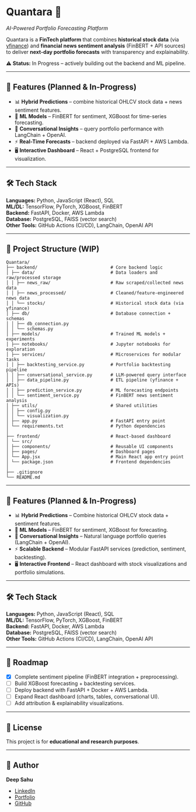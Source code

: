 # Quantara 🚀  
*AI-Powered Portfolio Forecasting Platform*  

Quantara is a **FinTech platform** that combines **historical stock data** (via [yfinance](https://pypi.org/project/yfinance/)) and **financial news sentiment analysis** (FinBERT + API sources) to deliver **next-day portfolio forecasts** with transparency and explainability.  

⚠️ **Status:** In Progress – actively building out the backend and ML pipeline.  

---

## 📌 Features (Planned & In-Progress)  
- 📊 **Hybrid Predictions** – combine historical OHLCV stock data + news sentiment features.  
- 🧠 **ML Models** – FinBERT for sentiment, XGBoost for time-series forecasting.  
- 💬 **Conversational Insights** – query portfolio performance with LangChain + OpenAI.  
- ⚡ **Real-Time Forecasts** – backend deployed via FastAPI + AWS Lambda.  
- 🖥️ **Interactive Dashboard** – React + PostgreSQL frontend for visualization.  

---

## 🛠️ Tech Stack  
**Languages:** Python, JavaScript (React), SQL  
**ML/DL:** TensorFlow, PyTorch, XGBoost, FinBERT  
**Backend:** FastAPI, Docker, AWS Lambda  
**Database:** PostgreSQL, FAISS (vector search)  
**Other Tools:** GitHub Actions (CI/CD), LangChain, OpenAI API  

---

## 📂 Project Structure (WIP)  
```
Quantara/
├── backend/                            # Core backend logic
│ ├── data/                             # Data loaders and raw/processed storage
│ │ ├── news_raw/                       # Raw scraped/collected news data
│ │ ├── news_processed/                 # Cleaned/feature-engineered news data
│ │ └── stocks/                         # Historical stock data (via yfinance)
│ ├── db/                               # Database connection + schemas
│ │ ├── db_connection.py
│ │ └── schemas.py
│ ├── models/                           # Trained ML models + experiments
│ ├── notebooks/                        # Jupyter notebooks for exploration
│ ├── services/                         # Microservices for modular tasks
│ │ ├── backtesting_service.py          # Portfolio backtesting pipeline
│ │ ├── conversational_service.py       # LLM-powered query interface
│ │ ├── data_pipeline.py                # ETL pipeline (yfinance + APIs)
│ │ ├── prediction_service.py           # ML forecasting endpoints
│ │ └── sentiment_service.py            # FinBERT news sentiment analysis
│ ├── utils/                            # Shared utilities
│ │ ├── config.py
│ │ └── visualization.py
│ ├── app.py                            # FastAPI entry point
│ └── requirements.txt                  # Python dependencies
│
├── frontend/                           # React-based dashboard
│ └── src/
│ ├── components/                       # Reusable UI components
│ ├── pages/                            # Dashboard pages
│ └── App.jsx                           # Main React app entry point
│ └── package.json                      # Frontend dependencies
│
├── .gitignore
└── README.md

```
---

## 📌 Features (Planned & In-Progress)  
- 📊 **Hybrid Predictions** – Combine historical OHLCV stock data + sentiment features.  
- 🧠 **ML Models** – FinBERT for sentiment, XGBoost for forecasting.  
- 💬 **Conversational Insights** – Natural language portfolio queries (LangChain + OpenAI).  
- ⚡ **Scalable Backend** – Modular FastAPI services (prediction, sentiment, backtesting).  
- 🖥️ **Interactive Frontend** – React dashboard with stock visualizations and portfolio simulations.  

---

## 🛠️ Tech Stack  
**Languages:** Python, JavaScript (React), SQL  
**ML/DL:** TensorFlow, PyTorch, XGBoost, FinBERT  
**Backend:** FastAPI, Docker, AWS Lambda  
**Database:** PostgreSQL, FAISS (vector search)  
**Other Tools:** GitHub Actions (CI/CD), LangChain, OpenAI API  

---

## 🚧 Roadmap  
- [X] Complete sentiment pipeline (FinBERT integration + preprocessing).  
- [ ] Build XGBoost forecasting + backtesting services.  
- [ ] Deploy backend with FastAPI + Docker + AWS Lambda.  
- [ ] Expand React dashboard (charts, tables, conversational UI).  
- [ ] Add attribution & explainability visualizations.  

---

## 📜 License  
This project is for **educational and research purposes**.  

---

## 👤 Author  
**Deep Sahu**  
- [LinkedIn](https://linkedin.com/in/deepsahu1)  
- [Portfolio](https://deepsahu.vercel.app)  
- [GitHub](https://github.com/deepsahu21)  


